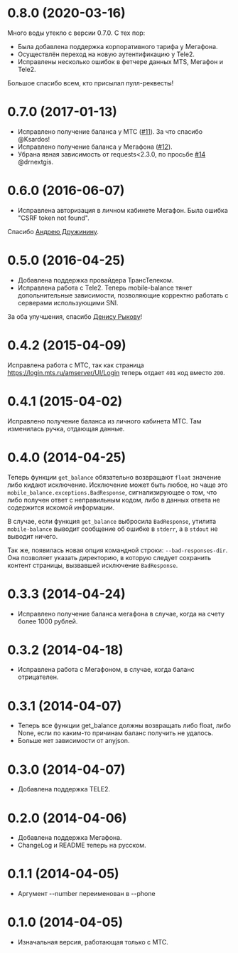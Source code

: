 0.8.0 (2020-03-16)
==================

Много воды утекло с версии 0.7.0.
С тех пор:

* Была добавлена поддержка корпоративного тарифа у Мегафона.
* Осуществлён переход на новую аутентификацию у Tele2.
* Исправлены несколько ошибок в фетчере данных MTS, Мегафон и Tele2.

Большое спасибо всем, кто присылал пулл-реквесты!

0.7.0 (2017-01-13)
==================

* Исправлено получение баланса у МТС ([#11](https://github.com/svetlyak40wt/mobile-balance/issues/11)).
  За что спасибо @Ksardos!
* Исправлено получение баланса у Мегафона ([#12](https://github.com/svetlyak40wt/mobile-balance/issues/12)).
* Убрана явная зависимость от requests<2.3.0, по просьбе
  [#14](https://github.com/svetlyak40wt/mobile-balance/issues/14) @drnextgis.

0.6.0 (2016-06-07)
==================

* Исправлена авторизация в личном кабинете Мегафон. Была ошибка "CSRF token not found".

Спасибо [Андрею Дружинину](https://github.com/andrewdruzhinin).

0.5.0 (2016-04-25)
==================

* Добавлена поддержка провайдера ТрансТелеком.
* Исправлена работа с Tele2. Теперь mobile-balance тянет допольнительные зависимости, позволяющие корректно работать с серверами использующими SNI.

За оба улучшения, спасибо [Денису Рыкову](https://github.com/drnextgis)!

0.4.2 (2015-04-09)
==================

Исправлена работа с МТС, так как страница <https://login.mts.ru/amserver/UI/Login>
теперь отдает `401` код вместо `200`.

0.4.1 (2015-04-02)
==================

Исправлено получение баланса из личного кабинета МТС.
Там изменилась ручка, отдающая данные.

0.4.0 (2014-04-25)
==================

Теперь функции `get_balance` обязательно возвращают `float` значение
либо кидают исключение. Исключение может быть любое, но чаще это
`mobile_balance.exceptions.BadResponse`, сигнализирующее о том, что
либо получен ответ с неправильным кодом, либо в данных ответа не
содержится искомой информации.

В случае, если функция `get_balance` выбросила `BadResponse`, утилита
`mobile-balance` выводит сообщение об ошибке в `stderr`, а в `stdout` не выводит
ничего.

Так же, появилась новая опция командной строки: `--bad-responses-dir`.
Она позволяет указать директорию, в которую следует сохранить контент
страницы, вызвавшей исключение `BadResponse`.

0.3.3 (2014-04-24)
==================

* Исправлено получение баланса мегафона в случае, когда на счету более 1000 рублей.

0.3.2 (2014-04-18)
==================

* Исправлена работа с Мегафоном, в случае, когда баланс отрицателен.

0.3.1 (2014-04-07)
==================

* Теперь все функции get_balance должны возвращать либо float,
  либо None, если по каким-то причинам баланс получить не удалось.
* Больше нет зависимости от anyjson.

0.3.0 (2014-04-07)
==================

* Добавлена поддержка TELE2.

0.2.0 (2014-04-06)
==================

* Добавлена поддержка Мегафона.
* ChangeLog и README теперь на русском.

0.1.1 (2014-04-05)
==================

* Аргумент --number переименован в --phone

0.1.0 (2014-04-05)
=================

* Изначальная версия, работающая только с МТС.
